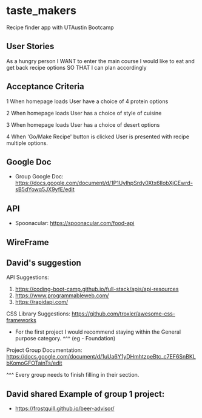 # taste_makers
Recipe finder app with UTAustin Bootcamp

## User Stories

As a hungry person
I WANT to enter the main course I would like to eat and get back recipe options
SO THAT I can plan accordingly

## Acceptance Criteria 

1 When homepage loads User have a choice of 4 protein options 

2 When homepage loads User has a choice of style of cuisine

3 When homepage loads User has a choice of desert options

4 When 'Go/Make Recipe' button is clicked User is presented with recipe multiple options.

## Google Doc
* Group Google Doc: https://docs.google.com/document/d/1P1UyIhpSrdy0Xtx6lIobXjCEwrd-sB5dYowq5JX9yfE/edit 

## API 

* Spoonacular: https://spoonacular.com/food-api

## WireFrame

## David's suggestion
API Suggestions:
1. https://coding-boot-camp.github.io/full-stack/apis/api-resources
2. https://www.programmableweb.com/
3. https://rapidapi.com/

CSS Library Suggestions: 
https://github.com/troxler/awesome-css-frameworks 
- For the first project I would recommend staying within the General purpose category. ^^^ (eg - Foundation) 

Project Group Documentation:
https://docs.google.com/document/d/1uUa6Y1yDHmhtzpeBtc_c7EF6SnBKLbKomoGFOTainTs/edit

^^^ Every group needs to finish filling in their section. 

## David shared Example of group 1 project: 
* https://frostquill.github.io/beer-advisor/ 
